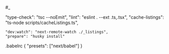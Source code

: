#\_

"type-check": "tsc --noEmit",
"lint": "eslint . --ext .ts,.tsx",
"cache-listings": "ts-node scripts/cacheListings.ts",

    "dev:watch": "next-remote-watch ./_listings",
    "prepare": "husky install"

.babelrc
{
"presets": ["next/babel"]
}
